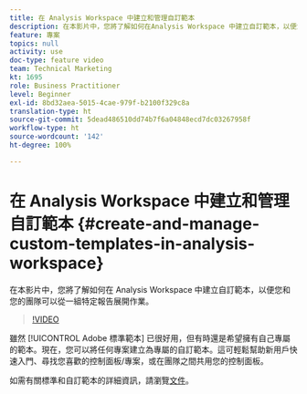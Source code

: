 ```yaml
---
title: 在 Analysis Workspace 中建立和管理自訂範本
description: 在本影片中，您將了解如何在Analysis Workspace 中建立自訂範本，以便您和您的團隊可以從一組特定報告展開作業。
feature: 專案
topics: null
activity: use
doc-type: feature video
team: Technical Marketing
kt: 1695
role: Business Practitioner
level: Beginner
exl-id: 8bd32aea-5015-4cae-979f-b2100f329c8a
translation-type: ht
source-git-commit: 5dead486510dd74b7f6a04848ecd7dc03267958f
workflow-type: ht
source-wordcount: '142'
ht-degree: 100%

---
```


# 在 Analysis Workspace 中建立和管理自訂範本 {#create-and-manage-custom-templates-in-analysis-workspace}

在本影片中，您將了解如何在 Analysis Workspace 中建立自訂範本，以便您和您的團隊可以從一組特定報告展開作業。

>[!VIDEO](https://video.tv.adobe.com/v/23231/?quality=12)

雖然 [!UICONTROL Adobe 標準範本] 已很好用，但有時還是希望擁有自己專屬的範本。現在，您可以將任何專案建立為專屬的自訂範本。這可輕鬆幫助新用戶快速入門、尋找您喜歡的控制面板/專案，或在團隊之間共用您的控制面板。

如需有關標準和自訂範本的詳細資訊，請瀏覽[文件](https://marketing.adobe.com/resources/help/zh-TW/analytics/analysis-workspace/starter_projects.html)。
